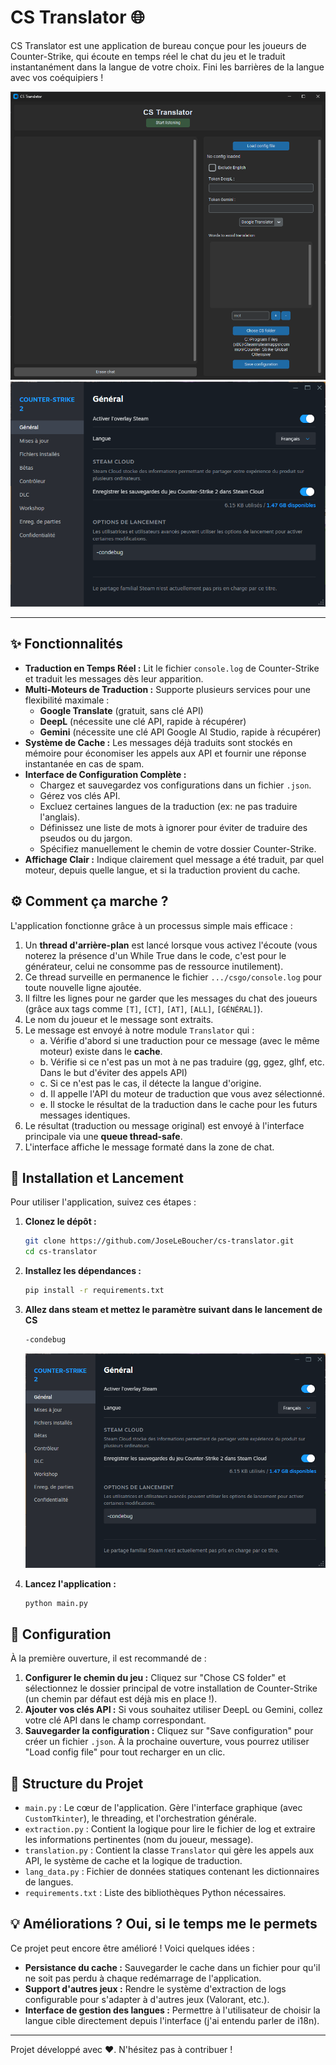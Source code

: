 # CS Translator 🌐

CS Translator est une application de bureau conçue pour les joueurs de Counter-Strike, qui écoute en temps réel le chat du jeu et le traduit instantanément dans la langue de votre choix. Fini les barrières de la langue avec vos coéquipiers !

![Capture d'écran de CS Translator](assets/cs_translator_app_visual.png)
![Capture d'écran des options de lancement Steam](assets/option_lancement_steam.png)

---

## ✨ Fonctionnalités

* **Traduction en Temps Réel :** Lit le fichier `console.log` de Counter-Strike et traduit les messages dès leur apparition.
* **Multi-Moteurs de Traduction :** Supporte plusieurs services pour une flexibilité maximale :
    * **Google Translate** (gratuit, sans clé API)
    * **DeepL** (nécessite une clé API, rapide à récupérer)
    * **Gemini** (nécessite une clé API Google AI Studio, rapide à récupérer)
* **Système de Cache :** Les messages déjà traduits sont stockés en mémoire pour économiser les appels aux API et fournir une réponse instantanée en cas de spam.
* **Interface de Configuration Complète :**
    * Chargez et sauvegardez vos configurations dans un fichier `.json`.
    * Gérez vos clés API.
    * Excluez certaines langues de la traduction (ex: ne pas traduire l'anglais).
    * Définissez une liste de mots à ignorer pour éviter de traduire des pseudos ou du jargon.
    * Spécifiez manuellement le chemin de votre dossier Counter-Strike.
* **Affichage Clair :** Indique clairement quel message a été traduit, par quel moteur, depuis quelle langue, et si la traduction provient du cache.

## ⚙️ Comment ça marche ?

L'application fonctionne grâce à un processus simple mais efficace :

1.  Un **thread d'arrière-plan** est lancé lorsque vous activez l'écoute (vous noterez la présence d'un While True dans le code, c'est pour le générateur, celui ne consomme pas de ressource inutilement).
2.  Ce thread surveille en permanence le fichier `.../csgo/console.log` pour toute nouvelle ligne ajoutée.
3.  Il filtre les lignes pour ne garder que les messages du chat des joueurs (grâce aux tags comme `[T]`, `[CT]`, `[AT]`, `[ALL]`, `[GÉNÉRAL]`).
4.  Le nom du joueur et le message sont extraits.
5.  Le message est envoyé à notre module `Translator` qui :
    * a.  Vérifie d'abord si une traduction pour ce message (avec le même moteur) existe dans le **cache**.
    * b. Vérifie si ce n'est pas un mot à ne pas traduire (gg, ggez, glhf, etc. Dans le but d'éviter des appels API)
    * c.  Si ce n'est pas le cas, il détecte la langue d'origine.
    * d.  Il appelle l'API du moteur de traduction que vous avez sélectionné.
    * e.  Il stocke le résultat de la traduction dans le cache pour les futurs messages identiques.
6.  Le résultat (traduction ou message original) est envoyé à l'interface principale via une **queue thread-safe**.
7.  L'interface affiche le message formaté dans la zone de chat.

## 🚀 Installation et Lancement

Pour utiliser l'application, suivez ces étapes :

1.  **Clonez le dépôt :**
    ```bash
    git clone https://github.com/JoseLeBoucher/cs-translator.git
    cd cs-translator
    ```

2.  **Installez les dépendances :**
    ```bash
    pip install -r requirements.txt
    ```

3. **Allez dans steam et mettez le paramètre suivant dans le lancement de CS**
    ```bash
    -condebug
    ```
    ![Capture d'écran des options de lancement Steam](assets/option_lancement_steam.png)

4.  **Lancez l'application :**
    ```bash
    python main.py
    ```

## 🔧 Configuration

À la première ouverture, il est recommandé de :
1.  **Configurer le chemin du jeu :** Cliquez sur "Chose CS folder" et sélectionnez le dossier principal de votre installation de Counter-Strike (un chemin par défaut est déjà mis en place !).
2.  **Ajouter vos clés API :** Si vous souhaitez utiliser DeepL ou Gemini, collez votre clé API dans le champ correspondant.
3.  **Sauvegarder la configuration :** Cliquez sur "Save configuration" pour créer un fichier `.json`. À la prochaine ouverture, vous pourrez utiliser "Load config file" pour tout recharger en un clic.

## 📂 Structure du Projet

* `main.py` : Le cœur de l'application. Gère l'interface graphique (avec `CustomTkinter`), le threading, et l'orchestration générale.
* `extraction.py` : Contient la logique pour lire le fichier de log et extraire les informations pertinentes (nom du joueur, message).
* `translation.py` : Contient la classe `Translator` qui gère les appels aux API, le système de cache et la logique de traduction.
* `lang_data.py` : Fichier de données statiques contenant les dictionnaires de langues.
* `requirements.txt` : Liste des bibliothèques Python nécessaires.

## 💡 Améliorations ? Oui, si le temps me le permets

Ce projet peut encore être amélioré ! Voici quelques idées :
* **Persistance du cache :** Sauvegarder le cache dans un fichier pour qu'il ne soit pas perdu à chaque redémarrage de l'application.
* **Support d'autres jeux :** Rendre le système d'extraction de logs configurable pour s'adapter à d'autres jeux (Valorant, etc.).
* **Interface de gestion des langues :** Permettre à l'utilisateur de choisir la langue cible directement depuis l'interface (j'ai entendu parler de i18n).

---

Projet développé avec ❤️. N'hésitez pas à contribuer !